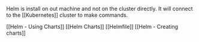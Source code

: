 Helm is install on out machine and not on the cluster directly. It will connect to the [[Kubernetes]] cluster to make commands.  

[[Helm - Using Charts]]
[[Helm Charts]]
[[Helmfile]]
[[Helm - Creating charts]]